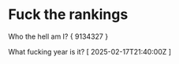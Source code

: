 # Fuck the rankings

Who the hell am I?
{ 9134327 }

What fucking year is it?
[ 2025-02-17T21:40:00Z ]

